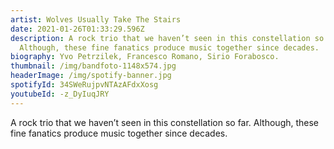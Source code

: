 ```yaml
---
artist: Wolves Usually Take The Stairs
date: 2021-01-26T01:33:29.596Z
description: A rock trio that we haven’t seen in this constellation so far.
  Although, these fine fanatics produce music together since decades.
biography: Yvo Petrzilek, Francesco Romano, Sirio Forabosco.
thumbnail: /img/bandfoto-1148x574.jpg
headerImage: /img/spotify-banner.jpg
spotifyId: 34SWeRujpvNTAzAFdxXosg
youtubeId: -z_DyIuqJRY
---
```

A rock trio that we haven’t seen in this constellation so far. Although, these fine fanatics produce music together since decades.